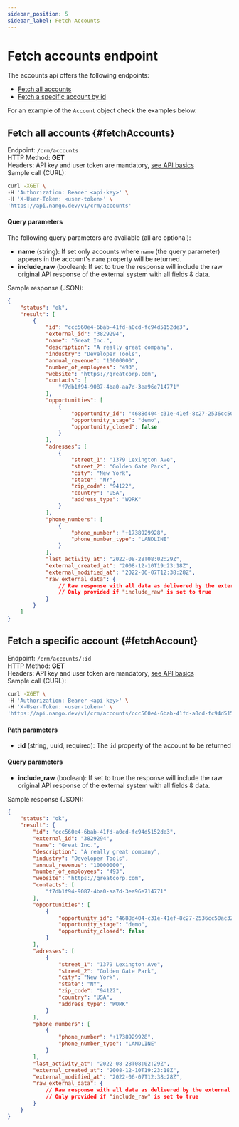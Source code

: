 ```yaml
---
sidebar_position: 5
sidebar_label: Fetch Accounts
---
```


# Fetch accounts endpoint

The accounts api offers the following endpoints:
- [Fetch all accounts](#fetchAccounts)
- [Fetch a specific account by id](#fetchAccount)

For an example of the `Account` object check the examples below.

## Fetch all accounts {#fetchAccounts}

Endpoint: `/crm/accounts`  
HTTP Method: **GET**  
Headers: API key and user token are mandatory, [see API basics](basics.md)  
Sample call (CURL):
```bash
curl -XGET \
-H 'Authorization: Bearer <api-key>' \
-H 'X-User-Token: <user-token>' \
'https://api.nango.dev/v1/crm/accounts'
```

#### Query parameters
The following query parameters are available (all are optional):
- **name** (string): If set only accounts where `name` (the query parameter) appears in the account's `name` property will be returned.
- **include_raw** (boolean): If set to true the response will include the raw original API response of the external system with all fields & data.

Sample response (JSON):
```json
{
    "status": "ok",
    "result": [
        {
            "id": "ccc560e4-6bab-41fd-a0cd-fc94d5152de3",
            "external_id": "3829294",
            "name": "Great Inc.",
            "description": "A really great company",
            "industry": "Developer Tools",
            "annual_revenue": "10000000",
            "number_of_employees": "493",
            "website": "https://greatcorp.com",
            "contacts": [
                "f7db1f94-9087-4ba0-aa7d-3ea96e714771"
            ],
            "opportunities": [
                {
                    "opportunity_id": "4688d404-c31e-41ef-8c27-2536cc50ac32",
                    "opportunity_stage": "demo",
                    "opportunity_closed": false
                }
            ],
            "adresses": [
                {
                    "street_1": "1379 Lexington Ave",
                    "street_2": "Golden Gate Park",
                    "city": "New York",
                    "state": "NY",
                    "zip_code": "94122",
                    "country": "USA",
                    "address_type": "WORK"
                }
            ],
            "phone_numbers": [
                {
                    "phone_number": "+1738929928",
                    "phone_number_type": "LANDLINE"
                }
            ],
            "last_activity_at": "2022-08-28T08:02:29Z",
            "external_created_at": "2008-12-10T19:23:18Z",
            "external_modified_at": "2022-06-07T12:38:28Z",
            "raw_external_data": {
                // Raw response with all data as delivered by the external system.
                // Only provided if "include_raw" is set to true
            }
        }
    ]
}
```

## Fetch a specific account {#fetchAccount}

Endpoint: `/crm/accounts/:id`  
HTTP Method: **GET**  
Headers: API key and user token are mandatory, [see API basics](basics.md)  
Sample call (CURL):
```bash
curl -XGET \
-H 'Authorization: Bearer <api-key>' \
-H 'X-User-Token: <user-token>' \
'https://api.nango.dev/v1/crm/accounts/ccc560e4-6bab-41fd-a0cd-fc94d5152de3'
```

#### Path parameters
- **:id** (string, uuid, required): The `id` property of the account to be returned

#### Query parameters
- **include_raw** (boolean): If set to true the response will include the raw original API response of the external system with all fields & data.

Sample response (JSON):
```json
{
    "status": "ok",
    "result": {
        "id": "ccc560e4-6bab-41fd-a0cd-fc94d5152de3",
        "external_id": "3829294",
        "name": "Great Inc.",
        "description": "A really great company",
        "industry": "Developer Tools",
        "annual_revenue": "10000000",
        "number_of_employees": "493",
        "website": "https://greatcorp.com",
        "contacts": [
            "f7db1f94-9087-4ba0-aa7d-3ea96e714771"
        ],
        "opportunities": [
            {
                "opportunity_id": "4688d404-c31e-41ef-8c27-2536cc50ac32",
                "opportunity_stage": "demo",
                "opportunity_closed": false
            }
        ],
        "adresses": [
            {
                "street_1": "1379 Lexington Ave",
                "street_2": "Golden Gate Park",
                "city": "New York",
                "state": "NY",
                "zip_code": "94122",
                "country": "USA",
                "address_type": "WORK"
            }
        ],
        "phone_numbers": [
            {
                "phone_number": "+1738929928",
                "phone_number_type": "LANDLINE"
            }
        ],
        "last_activity_at": "2022-08-28T08:02:29Z",
        "external_created_at": "2008-12-10T19:23:18Z",
        "external_modified_at": "2022-06-07T12:38:28Z",
        "raw_external_data": {
            // Raw response with all data as delivered by the external system.
            // Only provided if "include_raw" is set to true
        }
    }
}
```